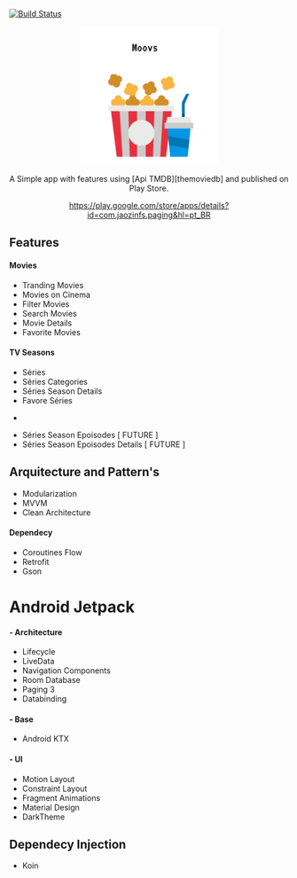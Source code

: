 [![Build Status](https://app.bitrise.io/app/4d5958d333c0abb0/status.svg?token=_-R4niE95TSDhgSu7lRYlg&branch=master)](https://app.bitrise.io/app/4d5958d333c0abb0)

<p align="center">
  <img src="/img/Frame 2.png" width="250" height="250"/>

</p>

<div align="center">
A Simple app with features using [Api TMDB][themoviedb] and published on Play Store.

https://play.google.com/store/apps/details?id=com.jaozinfs.paging&hl=pt_BR
</div>

## Features
#### Movies
* Tranding Movies
* Movies on Cinema
* Filter Movies
* Search Movies
* Movie Details
* Favorite Movies

#### TV Seasons 
* Séries
* Séries Categories
* Séries Season Details
* Favore Séries
-
* Séries Season Epoisodes         [ FUTURE ] 
* Séries Season Epoisodes Details [ FUTURE ] 

## Arquitecture and Pattern's
* Modularization
* MVVM
* Clean Architecture

#### Dependecy

* Coroutines Flow
* Retrofit 
* Gson 


# Android Jetpack 

#### - Architecture
* Lifecycle
* LiveData
* Navigation Components
* Room Database
* Paging 3
* Databinding


#### - Base
* Android KTX

#### - UI
* Motion Layout
* Constraint Layout
* Fragment Animations
* Material Design
* DarkTheme

## Dependecy Injection
* Koin

   
   [themoviedb]: <https://developers.themoviedb.org/3/getting-started/introduction>
